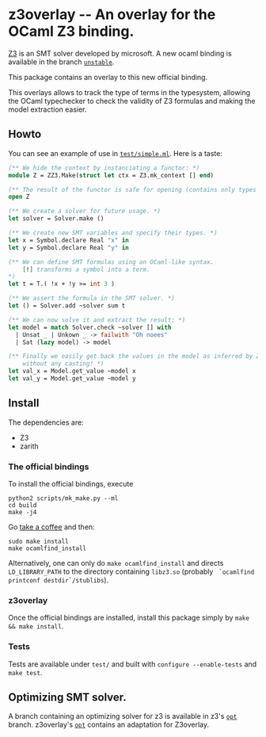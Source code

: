 z3overlay -- An overlay for the OCaml Z3 binding.
========


[Z3](https://github.com/Z3Prover/z3) is an SMT solver developed by microsoft. A new ocaml binding is available in the branch [`unstable`](https://github.com/Z3Prover/z3/tree/unstable).

This package contains an overlay to this new official binding.

This overlays allows to track the type of terms in the typesystem, allowing the OCaml typechecker to check the validity of Z3 formulas and making the model extraction easier.

## Howto

You can see an example of use in [`test/simple.ml`](test/simple.ml). Here is a taste:
```ocaml
(** We hide the context by instanciating a functor: *)
module Z = ZZ3.Make(struct let ctx = Z3.mk_context [] end)

(** The result of the functor is safe for opening (contains only types and modules. *)
open Z

(** We create a solver for future usage. *)
let solver = Solver.make ()

(** We create new SMT variables and specify their types. *)
let x = Symbol.declare Real "x" in
let y = Symbol.declare Real "y" in

(** We can define SMT formulas using an OCaml-like syntax.
    [!] transforms a symbol into a term.
*)
let t = T.( !x + !y >= int 3 )

(** We assert the formula in the SMT solver. *)
let () = Solver.add ~solver sum t

(** We can now solve it and extract the result: *)
let model = match Solver.check ~solver [] with
  | Unsat _ | Unkown _ -> failwith "Oh noees"
  | Sat (lazy model) -> model

(** Finally we easily get back the values in the model as inferred by Z3
    without any casting! *)
let val_x = Model.get_value ~model x
let val_y = Model.get_value ~model y
```

## Install

The dependencies are:

- Z3
- zarith

### The official bindings
To install the official bindings, execute
```
python2 scripts/mk_make.py --ml
cd build
make -j4
```
Go [take a coffee](https://xkcd.com/303/) and then:
```
sudo make install
make ocamlfind_install
```

Alternatively, one can only do `make ocamlfind_install` and directs `LD_LIBRARY_PATH` to the directory containing `libz3.so` (probably `` `ocamlfind printconf destdir`/stublibs``).

### z3overlay
Once the official bindings are installed, install this package simply by `make && make install`.

### Tests

Tests are available under `test/` and built with `configure --enable-tests` and `make test`.


## Optimizing SMT solver.

A branch containing an optimizing solver for z3 is available in z3's [`opt`](https://github.com/Z3Prover/z3/tree/opt) branch. z3overlay's [`opt`](https://github.com/termite-analyser/z3overlay/tree/opt) contains an adaptation for Z3overlay.
